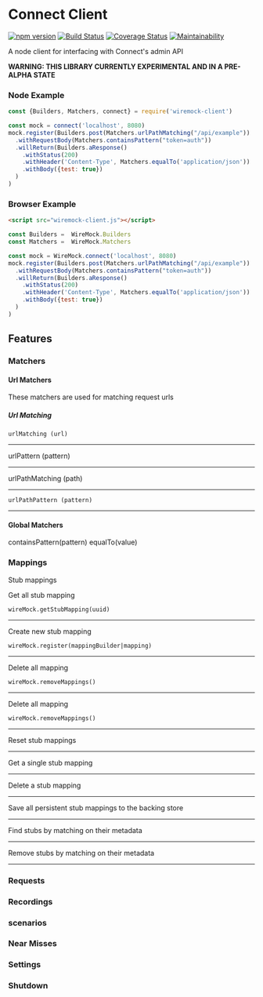 # Connect Client

[![npm version](https://badge.fury.io/js/wiremock-client.svg)](https://badge.fury.io/js/wiremock-client)
[![Build Status](https://travis-ci.org/alexmbrown/wiremock-client.svg?branch=master)](https://travis-ci.org/alexmbrown/wiremock-client)
[![Coverage Status](https://coveralls.io/repos/github/alexmbrown/wiremock-client/badge.svg?branch=master)](https://coveralls.io/github/alexmbrown/wiremock-client?branch=master)
[![Maintainability](https://api.codeclimate.com/v1/badges/ed209ea9824605912120/maintainability)](https://codeclimate.com/github/alexmbrown/wiremock-client/maintainability)

A node client for interfacing with Connect's admin API

**WARNING: THIS LIBRARY CURRENTLY EXPERIMENTAL AND IN A PRE-ALPHA STATE**

### Node Example
```javascript
const {Builders, Matchers, connect} = require('wiremock-client')

const mock = connect('localhost', 8080)
mock.register(Builders.post(Matchers.urlPathMatching("/api/example"))
  .withRequestBody(Matchers.containsPattern("token=auth"))
  .willReturn(Builders.aResponse()
    .withStatus(200)
    .withHeader('Content-Type', Matchers.equalTo('application/json'))
    .withBody({test: true})
  )
)
```

### Browser Example
```html
<script src="wiremock-client.js"></script>
```

```javascript
const Builders =  WireMock.Builders
const Matchers =  WireMock.Matchers

const mock = WireMock.connect('localhost', 8080)
mock.register(Builders.post(Matchers.urlPathMatching("/api/example"))
  .withRequestBody(Matchers.containsPattern("token=auth"))
  .willReturn(Builders.aResponse()
    .withStatus(200)
    .withHeader('Content-Type', Matchers.equalTo('application/json'))
    .withBody({test: true})
  )
)
```

## Features

### Matchers

#### Url Matchers

These matchers are used for matching request urls

##### Url Matching
```
urlMatching (url)
```
---

urlPattern (pattern)

---

urlPathMatching (path)

---
```
urlPathPattern (pattern)
```
---

#### Global Matchers

containsPattern(pattern)
equalTo(value)

### Mappings
Stub mappings


Get all stub mapping
 
```
wireMock.getStubMapping(uuid) 
```
---
Create new stub mapping
 
```
wireMock.register(mappingBuilder|mapping)
```
---
Delete all mapping
 
```
wireMock.removeMappings()
```
---
Delete all mapping
 
```
wireMock.removeMappings()
```
---
Reset stub mappings 

---
Get a single stub mapping

---
Delete a stub mapping

---
Save all persistent stub mappings to the backing store

---
Find stubs by matching on their metadata

---
Remove stubs by matching on their metadata

---


### Requests
### Recordings
### scenarios
### Near Misses
### Settings
### Shutdown


